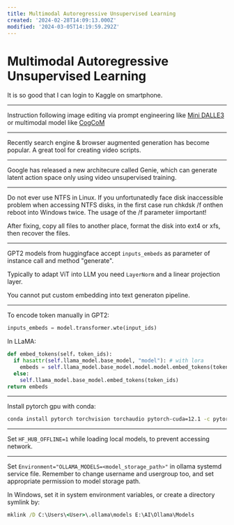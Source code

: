 ```yaml
---
title: Multimodal Autoregressive Unsupervised Learning
created: '2024-02-28T14:09:13.000Z'
modified: '2024-03-05T14:19:59.292Z'
---
```


# Multimodal Autoregressive Unsupervised Learning

It is so good that I can login to Kaggle on smartphone.

---

Instruction following image editing via prompt engineering like [Mini DALLE3](https://minidalle3.github.io) or multimodal model like [CogCoM](https://github.com/THUDM/CogCoM)

---

Recently search engine & browser augmented generation has become popular. A great tool for creating video scripts. 

---

Google has released a new architecure called Genie, which can generate latent action space only using video unsupervised training. 

---

Do not ever use NTFS in Linux. If you unfortunatedly face disk inaccessible problem when accessing NTFS disks, in the first case run chkdsk /f onthen reboot into Windows twice. The usage of the /f parameter iimportant!

After fixing, copy all files to another place, format the disk into ext4 or xfs, then recover the files.

---

GPT2 models from huggingface accept `inputs_embeds` as parameter of instance call and method "generate".

Typically to adapt ViT into LLM you need `LayerNorm` and a linear projection layer.

You cannot put custom embedding into text generaton pipeline.

---

To encode token manually in GPT2:

```python
inputs_embeds = model.transformer.wte(input_ids)
```

In LLaMA:

```python
def embed_tokens(self，token_ids):
  if hasattr(self.llama_model.base_model, "model"): # with lora
    embeds = self.llama_model.base_model.model.model.embed_tokens(token_ids)
  else:
    self.llama_model.base_model.embed_tokens(token_ids)
return embeds
```

---

Install pytorch gpu with conda:

```bash
conda install pytorch torchvision torchaudio pytorch-cuda=12.1 -c pytorch -c nvidia
```

---

Set `HF_HUB_OFFLINE=1` while loading local models, to prevent accessing network.

---

Set `Environment="OLLAMA_MODELS=<model_storage_path>"` in ollama systemd service file. Remember to change username and usergroup too, and set appropriate permission to model storage path.

In Windows, set it in system environment variables, or create a directory symlink by:

```cmd
mklink /D C:\Users\<User>\.ollama\models E:\AI\Ollama\Models
```
